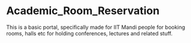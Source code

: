 # Academic_Room_Reservation
This is a basic portal, specifically made for IIT Mandi people for booking rooms, halls etc for holding conferences, lectures and related stuff.
